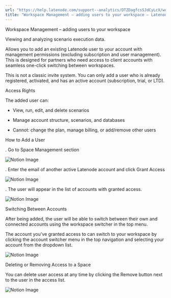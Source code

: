 ```yaml
---
url: "https://help.latenode.com/support--analytics/DTZDagfcsSJdCyLcX/workspace-management-%E%%-adding-users-to-your-workspace/sfbjrGNjupwMhhtbQu"
title: "Workspace Management – adding users to your workspace – Latenode | Help Center"
---
```


 Workspace Management – adding users to your workspace

Viewing and analyzing scenario execution data.


Allows you to add an existing Latenode user to your account with management permissions (excluding subscription and user management). This is designed for partners who need access to client accounts with seamless one-click switching between workspaces.



This is not a classic invite system. You can only add a user who is already registered, activated, and has an active account (subscription, trial, or LTD).

 Access Rights

The added user can:

- View, run, edit, and delete scenarios

- Manage account structure, scenarios, and databases

- Cannot: change the plan, manage billing, or add/remove other users

 How to Add a User

. Go to Space Management section

![Notion Image](https://www.notion.so/image/attachment%Aaec-ca-ff-b-caedd%Achrome_pqFPuoHSKE.png?table=block&id=bfd-a-f-ad-cbefcc&cache=v)

. Enter the email of another active Latenode account and click Grant Access

![Notion Image](https://www.notion.so/image/attachment%Addf-d--bcf-daeaaaf%Achrome_XVyZczpQ.png?table=block&id=bfd-a--fa-fceb&cache=v)

. The user will appear in the list of accounts with granted access.

![Notion Image](https://www.notion.so/image/attachment%Acae-ebe-f-a-fab%Achrome_ayAdHGRAG.png?table=block&id=bfd-a-be-f-debcdba&cache=v)

 Switching Between Accounts

After being added, the user will be able to switch between their own and connected accounts using the workspace switcher in the top menu.

The account you've granted access to can switch to your workspace by clicking the account switcher menu in the top navigation and selecting your account from the dropdown list.

![Notion Image](https://www.notion.so/image/attachment%Abfbeb-ebe--ac-adeaed%Achrome_RRWOVuVGY.png?table=block&id=bfd-a-e-bed-caa&cache=v)

 Deleting or Removing Access to a Space

You can delete user access at any time by clicking the Remove button next to the user in the access list.

![Notion Image](https://www.notion.so/image/attachment%Aea-ad-c--fdcbaba%Achrome_hVEpJdd.png?table=block&id=bfd-a--b-cccfc&cache=v)

  